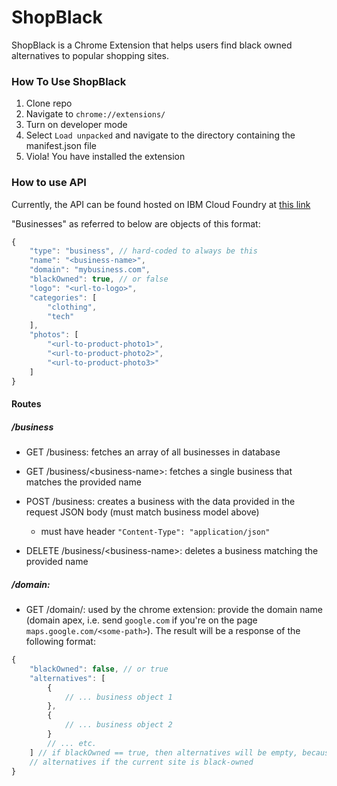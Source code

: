 # ShopBlack
ShopBlack is a Chrome Extension that helps users find black owned alternatives to popular shopping sites.

### How To Use ShopBlack
1. Clone repo
2. Navigate to `chrome://extensions/`
3. Turn on developer mode
4. Select `Load unpacked` and navigate to the directory containing the manifest.json file
5. Viola! You have installed the extension

### How to use API
Currently, the API can be found hosted on IBM Cloud Foundry at [this link](https://ibm-hack-2020.stage1.mybluemix.net/)

"Businesses" as referred to below are objects of this format:

```javascript
{
    "type": "business", // hard-coded to always be this
    "name": "<business-name>",
    "domain": "mybusiness.com",
    "blackOwned": true, // or false
    "logo": "<url-to-logo>",
    "categories": [
        "clothing",
        "tech"
    ],
    "photos": [
        "<url-to-product-photo1>",
        "<url-to-product-photo2>",
        "<url-to-product-photo3>"
    ]
}
```

#### Routes

##### /business

* GET /business: fetches an array of all businesses in database

* GET /business/\<business-name\>: fetches a single business that matches the provided name

* POST /business: creates a business with the data provided in the request JSON body (must match business model above)
    * must have header `"Content-Type": "application/json"`


* DELETE /business/\<business-name\>: deletes a business matching the provided name

##### /domain:

* GET /domain/<domain-name>: used by the chrome extension: provide the domain name (domain apex, i.e. send `google.com` if you're on the page `maps.google.com/<some-path>`). The result will be a response of the following format:
```javascript
{
    "blackOwned": false, // or true
    "alternatives": [
        {
            // ... business object 1
        },
        {
            // ... business object 2
        }
        // ... etc.
    ] // if blackOwned == true, then alternatives will be empty, because the extension doesn't need a list of
    // alternatives if the current site is black-owned
}
```
